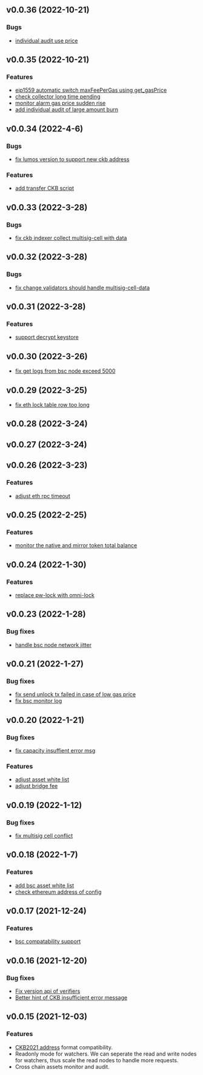 ## v0.0.36 (2022-10-21)

### Bugs

- [individual audit use price](https://github.com/nervosnetwork/force-bridge/pull/382)

## v0.0.35 (2022-10-21)

### Features

- [eip1559 automatic switch maxFeePerGas using get_gasPrice](https://github.com/nervosnetwork/force-bridge/pull/367)
- [check collector long time pending](https://github.com/nervosnetwork/force-bridge/pull/365)
- [monitor alarm gas price sudden rise](https://github.com/nervosnetwork/force-bridge/pull/368)
- [add individual audit of large amount burn](https://github.com/nervosnetwork/force-bridge/pull/381)

## v0.0.34 (2022-4-6)

### Bugs

- [fix lumos version to support new ckb address](https://github.com/nervosnetwork/force-bridge/pull/350)

### Features

- [add transfer CKB script](https://github.com/nervosnetwork/force-bridge/pull/347)

## v0.0.33 (2022-3-28)

### Bugs

- [fix ckb indexer collect multisig-cell with data](https://github.com/nervosnetwork/force-bridge/pull/345)

## v0.0.32 (2022-3-28)

### Bugs

- [fix change validators should handle multisig-cell-data](https://github.com/nervosnetwork/force-bridge/pull/343)

## v0.0.31 (2022-3-28)

### Features

- [support decrypt keystore](https://github.com/nervosnetwork/force-bridge/pull/342)

## v0.0.30 (2022-3-26)

- [fix get logs from bsc node exceed 5000](https://github.com/nervosnetwork/force-bridge/pull/340)

## v0.0.29 (2022-3-25)

- [fix eth lock table row too long](https://github.com/nervosnetwork/force-bridge/pull/339)

## v0.0.28 (2022-3-24)

## v0.0.27 (2022-3-24)

## v0.0.26 (2022-3-23)

### Features

- [adjust eth rpc timeout](https://github.com/nervosnetwork/force-bridge/pull/331)

## v0.0.25 (2022-2-25)

### Features

- [monitor the native and mirror token total balance](https://github.com/nervosnetwork/force-bridge/pull/323)

## v0.0.24 (2022-1-30)

### Features

- [replace pw-lock with omni-lock](https://github.com/nervosnetwork/force-bridge/pull/310)

## v0.0.23 (2022-1-28)

### Bug fixes

- [handle bsc node network jitter](https://github.com/nervosnetwork/force-bridge/pull/309)

## v0.0.21 (2022-1-27)

### Bug fixes

- [fix send unlock tx failed in case of low gas price](https://github.com/nervosnetwork/force-bridge/pull/306)
- [fix bsc monitor log](https://github.com/nervosnetwork/force-bridge/pull/307)

## v0.0.20 (2022-1-21)

### Bug fixes

- [fix capacity insuffient error msg](https://github.com/nervosnetwork/force-bridge/pull/298)

### Features

- [adjust asset white list](https://github.com/nervosnetwork/force-bridge/pull/299)
- [adjust bridge fee](https://github.com/nervosnetwork/force-bridge/pull/300)

## v0.0.19 (2022-1-12)

### Bug fixes

- [fix multisig cell conflict](https://github.com/nervosnetwork/force-bridge/pull/290)

## v0.0.18 (2022-1-7)

### Features

- [add bsc asset white list](https://github.com/nervosnetwork/force-bridge/pull/284)
- [check ethereum address of config](https://github.com/nervosnetwork/force-bridge/pull/288)

## v0.0.17 (2021-12-24)

### Features

- [bsc compatability support](https://github.com/nervosnetwork/force-bridge/pull/269)

## v0.0.16 (2021-12-20)

### Bug fixes

- [Fix version api of verifiers](https://github.com/nervosnetwork/force-bridge/pull/260)
- [Better hint of CKB insufficient error message](https://github.com/nervosnetwork/force-bridge/pull/262)

## v0.0.15 (2021-12-03)

### Features

- [CKB2021 address](https://github.com/nervosnetwork/rfcs/pull/239) format compatibility.
- Readonly mode for watchers. We can seperate the read and write nodes for watchers, thus scale the read nodes to
  handle more requests.
- Cross chain assets monitor and audit.
